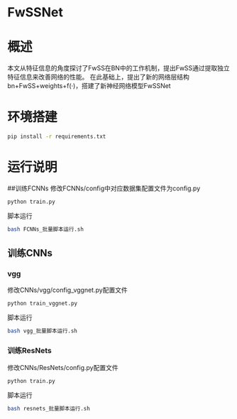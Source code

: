 # FwSSNet

# 概述

本文从特征信息的角度探讨了FwSS在BN中的工作机制，提出FwSS通过提取独立特征信息来改善网络的性能。
在此基础上，提出了新的网络层结构bn+FwSS+weights+f(·)，搭建了新神经网络模型FwSSNet
# 环境搭建

```bash
pip install -r requirements.txt
```

# 运行说明

##训练FCNNs
修改FCNNs/config中对应数据集配置文件为config.py
```python3
python train.py
```
脚本运行
```bash
bash FCNNs_批量脚本运行.sh
```
## 训练CNNs
### vgg
修改CNNs/vgg/config_vggnet.py配置文件

```python3
python train_vggnet.py
```
脚本运行
```bash
bash vgg_批量脚本运行.sh
```
### 训练ResNets
修改CNNs/ResNets/config.py配置文件

```python3
python train.py
```
脚本运行
```bash
bash resnets_批量脚本运行.sh
```